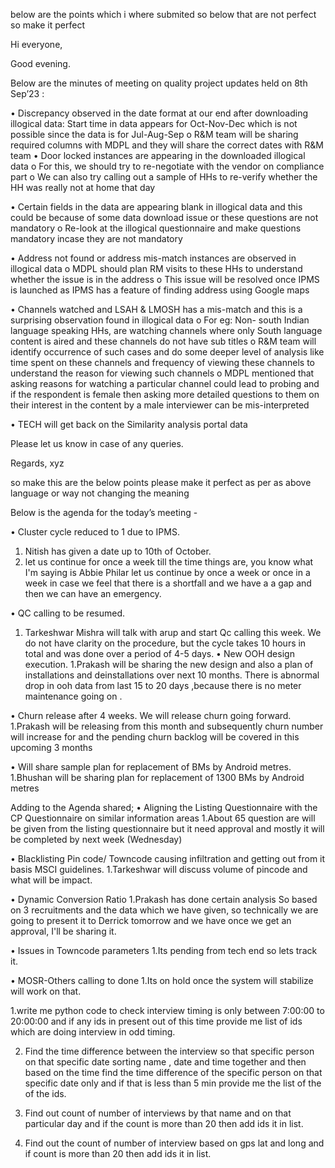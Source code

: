 below are the points which i where submited so below that are not perfect so make it perfect 


Hi everyone,

Good evening.

Below are the minutes of meeting on quality project updates held on 8th Sep’23  :

•	Discrepancy observed in the date format at our end after downloading illogical data: Start time in data appears for Oct-Nov-Dec which is not possible since the data is for Jul-Aug-Sep
o	R&M team will be sharing required columns with MDPL and they will share the correct dates with R&M team
•	Door locked instances are appearing in the downloaded illogical data 
o	For this, we should try to re-negotiate with the vendor on compliance part
o	We can also try calling out a sample of HHs to re-verify whether the HH was really not at home that day

•	Certain fields in the data are appearing blank in illogical data and this could be because of some data download issue or these questions are not mandatory
o	Re-look at the illogical questionnaire and make questions mandatory incase they are not mandatory

•	Address not found or address mis-match instances are observed in illogical data
o	MDPL should plan RM visits to these HHs to understand whether the issue is in the address
o	This issue will be resolved once IPMS is launched as IPMS has a feature of finding address using Google maps

•	Channels watched and LSAH & LMOSH has a mis-match and this is a surprising observation found in illogical data
o	For eg: Non- south Indian language speaking HHs, are watching channels where only South language content is aired and these channels do not have sub titles
o	R&M team will identify occurrence of such cases and do some deeper level of analysis like time spent on these channels and frequency of viewing these channels to understand the reason for viewing such channels
o	MDPL mentioned that asking reasons for watching a particular channel could lead to probing and if the respondent is female then asking more detailed questions to them on their interest in the content by a male interviewer can be mis-interpreted

•	TECH will get back on the Similarity analysis portal data

Please let us know in case of any queries.

Regards,
xyz

so make this are the below points please make it perfect as per as above language or way not changing the meaning


Below is the agenda for the today’s meeting -

•	Cluster cycle reduced to 1 due to IPMS.
1.	Nitish has given a date up to 10th of October.
2.	let us continue for once a week till the time things are, you know what I'm saying is Abbie Philar let us continue by once a week or once in a week in case we feel that there is a shortfall and we have a a gap and then we can have an emergency.





•	QC calling to be resumed.
1.	Tarkeshwar Mishra will talk with arup and start Qc calling this week. We do not have clarity on the procedure, but the cycle takes 10 hours in total and was done over a period of 4-5 days.
•	New OOH design execution.
1.Prakash will be sharing the new design and also a plan of installations and deinstallations over next 10 months.
There is abnormal drop in ooh data from last  15 to 20 days ,because there is no meter maintenance going on .


•	Churn release after 4 weeks. We will release churn going forward.
1.Prakash will be releasing from this month and subsequently churn number will increase for and the pending churn backlog will be covered in this upcoming 3 months





•	Will share sample plan for replacement of BMs by Android metres.
1.Bhushan will be sharing plan for replacement of 1300 BMs by Android metres 





Adding to the Agenda shared;
•	Aligning the Listing Questionnaire with the CP Questionnaire on similar information areas
1.About 65 question are will be given from the listing questionnaire but it need approval and mostly it will be completed by next week (Wednesday)




•	Blacklisting Pin code/ Towncode causing infiltration and getting out from it basis MSCI guidelines.
1.Tarkeshwar will discuss volume of pincode and what will be impact.





•	Dynamic Conversion Ratio
1.Prakash has  done certain analysis So based on 3 recruitments and the data which we have given, so technically we are going to present it to Derrick tomorrow and we have once we get an approval, I'll be sharing it.

•	Issues in Towncode parameters
1.Its pending from tech end so lets track it.




•	MOSR-Others calling to  done
1.Its on hold once the system will stabilize will work on that.










































































1.write me python code to check interview timing is only between 7:00:00 to 20:00:00 and if any ids in present out of this time  provide me list of ids which are doing interview in odd timing.

2. Find the time difference between the interview so that specific person on that specific date sorting name , date and time together and then based on the time find the time difference of the specific person on that specific date only and if that is less than 5 min provide me the list of the of the ids.

3. Find out count of number of interviews by that name and on that particular day and if the count is more than 20 then add ids it in list.

4. Find out the count of number of interview based on gps lat and long and if count is more than 20 then add ids it in list.

